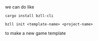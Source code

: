 we can do like

    cargo install bzll-cli

    bzll init <template-name> <project-name>

to make a new game template